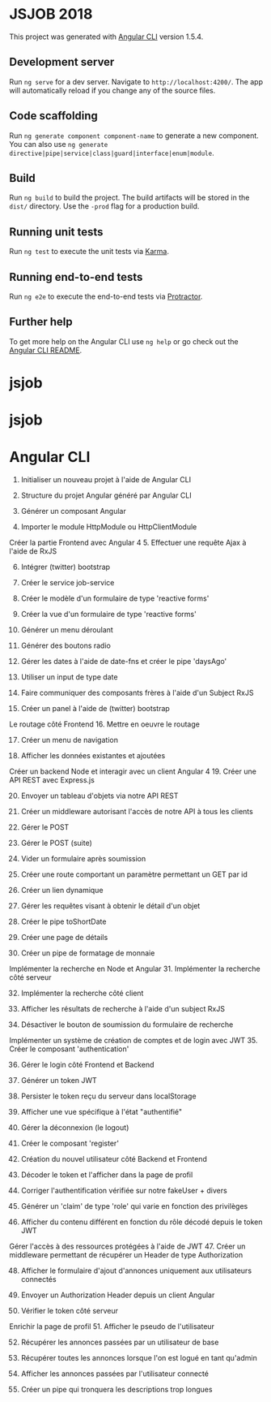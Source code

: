 # JSJOB 2018

This project was generated with [Angular CLI](https://github.com/angular/angular-cli) version 1.5.4.

## Development server

Run `ng serve` for a dev server. Navigate to `http://localhost:4200/`. The app will automatically reload if you change any of the source files.

## Code scaffolding

Run `ng generate component component-name` to generate a new component. You can also use `ng generate directive|pipe|service|class|guard|interface|enum|module`.

## Build

Run `ng build` to build the project. The build artifacts will be stored in the `dist/` directory. Use the `-prod` flag for a production build.

## Running unit tests

Run `ng test` to execute the unit tests via [Karma](https://karma-runner.github.io).

## Running end-to-end tests

Run `ng e2e` to execute the end-to-end tests via [Protractor](http://www.protractortest.org/).

## Further help

To get more help on the Angular CLI use `ng help` or go check out the [Angular CLI README](https://github.com/angular/angular-cli/blob/master/README.md).
# jsjob
# jsjob

# Angular CLI
1. Initialiser un nouveau projet à l'aide de Angular CLI

2. Structure du projet Angular généré par Angular CLI

3. Générer un composant Angular

4. Importer le module HttpModule ou HttpClientModule

Créer la partie Frontend avec Angular 4
5. Effectuer une requête Ajax à l'aide de RxJS

6. Intégrer (twitter) bootstrap

7. Créer le service job-service

8. Créer le modèle d'un formulaire de type 'reactive forms'

9. Créer la vue d'un formulaire de type 'reactive forms'

10. Générer un menu déroulant

11. Générer des boutons radio

12. Gérer les dates à l'aide de date-fns et créer le pipe 'daysAgo'

13. Utiliser un input de type date

14. Faire communiquer des composants frères à l'aide d'un Subject RxJS

15. Créer un panel à l'aide de (twitter) bootstrap

Le routage côté Frontend
16. Mettre en oeuvre le routage

17. Créer un menu de navigation

18. Afficher les données existantes et ajoutées

Créer un backend Node et interagir avec un client Angular 4
19. Créer une API REST avec Express.js

20. Envoyer un tableau d'objets via notre API REST

21. Créer un middleware autorisant l'accès de notre API à tous les clients

22. Gérer le POST

23. Gérer le POST (suite)

24. Vider un formulaire après soumission

25. Créer une route comportant un paramètre permettant un GET par id

26. Créer un lien dynamique

27. Gérer les requêtes visant à obtenir le détail d'un objet

28. Créer le pipe toShortDate

29. Créer une page de détails

30. Créer un pipe de formatage de monnaie

Implémenter la recherche en Node et Angular
31. Implémenter la recherche côté serveur

32. Implémenter la recherche côté client

33. Afficher les résultats de recherche à l'aide d'un subject RxJS

34. Désactiver le bouton de soumission du formulaire de recherche

Implémenter un système de création de comptes et de login avec JWT
35. Créer le composant 'authentication'

36. Gérer le login côté Frontend et Backend

37. Générer un token JWT

38. Persister le token reçu du serveur dans localStorage

39. Afficher une vue spécifique à l'état "authentifié"

40. Gérer la déconnexion (le logout)

41. Créer le composant 'register'

42. Création du nouvel utilisateur côté Backend et Frontend

43. Décoder le token et l'afficher dans la page de profil

44. Corriger l'authentification vérifiée sur notre fakeUser + divers

45. Générer un 'claim' de type 'role' qui varie en fonction des privilèges

46. Afficher du contenu différent en fonction du rôle décodé depuis le token JWT

Gérer l'accès à des ressources protégées à l'aide de JWT
47. Créer un middleware permettant de récupérer un Header de type Authorization

48. Afficher le formulaire d'ajout d'annonces uniquement aux utilisateurs connectés

49. Envoyer un Authorization Header depuis un client Angular

50. Vérifier le token côté serveur

Enrichir la page de profil
51. Afficher le pseudo de l'utilisateur

52. Récupérer les annonces passées par un utilisateur de base

53. Récupérer toutes les annonces lorsque l'on est logué en tant qu'admin

54. Afficher les annonces passées par l'utilisateur connecté

55. Créer un pipe qui tronquera les descriptions trop longues
